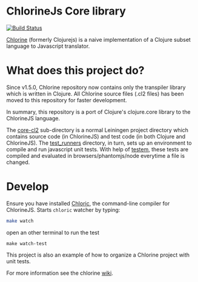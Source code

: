 # ChlorineJs Core library

[![Build Status](https://api.travis-ci.org/chlorinejs/core-cl2.png)](https://travis-ci.org/chlorinejs/core-cl2)

[Chlorine](http://github.com/chlorinejs/chlorine) (formerly Clojurejs) is a naive implementation of a Clojure subset language to Javascript translator.

# What does this project do?
Since v1.5.0, Chlorine repository now contains only the transpiler library which is written in Clojure. All Chlorine source files (.cl2 files) has been moved to this repository for faster development.

In summary, this repository is a port of Clojure's clojure.core library to the ChlorineJS language.

The [core-cl2](core-cl2) sub-directory is a normal Leiningen project directory which contains source code (in ChlorineJS) and test code (in both Clojure and ChlorineJS). The [test_runners](test_runners) directory, in turn, sets up an environment to compile and run javascript unit tests. With help of [testem](https://github.com/airportyh/testem), these tests are compiled and evaluated in browsers/phantomjs/node everytime a file is changed.

# Develop
Ensure you have  installed [Chloric](https://github.com/chlorinejs/chloric), the command-line compiler for ChlorineJS. Starts `chloric` watcher by typing:
```bash
make watch
```
open an other terminal to run the test
```
make watch-test
```
This project is also an example of how to organize a Chlorine project with unit tests.

For more information see the chlorine [wiki](https://github.com/chlorinejs/chlorine/wiki).
